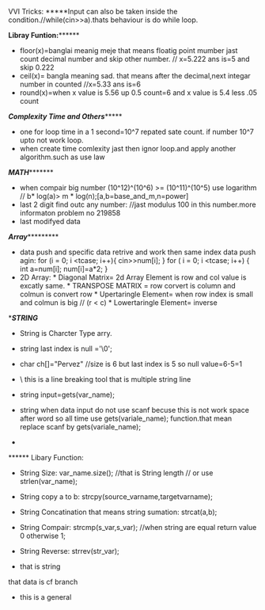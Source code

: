 
VVI Tricks:
 *****Input can also be taken inside the condition.//while(cin>>a).thats behaviour is do while loop.

**********Libray Funtion:****************

* floor(x)=banglai meanig  meje that means floatig point mumber jast count decimal number and skip other      number. // x=5.222 ans is=5 and skip 0.222
* ceil(x)= bangla meaning sad. that means after the decimal,next integar number in counted //x=5.33 ans is=6
* round(x)=when x value is 5.56 up 0.5 count=6 and x value is 5.4 less .05 count


*****Complexity Time and Others**********
* one for loop time in a 1 second=10^7 repated sate count. if number 10^7 upto not work loop.
* when create  time comlexity jast then ignor loop.and apply another algorithm.such as use law  





***********MATH******************
* when compair big number (10^12)^(10^6) >= (10^11)^(10^5) use logarithm // b* log(a)> m * log(n);[a,b=base_and_m,n=power]
* last 2 digit find outc any number: //jast modulus 100 in this number.more informaton problem no 219858
* last modifyed data


***************Array************************
* data push and specific data retrive and work then same index data push agin:
        for (i = 0; i <tcase; i++){
                cin>>num[i];
        }
        for ( i = 0; i <tcase; i++)
        {
           int a=num[i];
           num[i]=a*2;
        }
* 2D Array:
        * Diagonal Matrix= 2d Array Element is row and col value is excatly same.
        * TRANSPOSE MATRIX = row corvert is column and colmun is convert row
        * Upertaringle Element= when row index is small and colmun is big // (r < c)
        * Lowertaringle Element= inverse
        

****************STRING***************
* String is Charcter Type arry.
* string last index is null ='\0';
* char ch[]="Pervez" //size is 6 but last index is 5 so null value=6-5=1
* \ this is a line breaking tool that is   multiple string line
* string input=gets(var_name);
* string when data input do not use scanf becuse this is not work space after word so all time use gets(variale_name); function.that mean replace scanf by gets(variale_name);
 
* 
****** Libary Function:
* String Size: var_name.size(); //that is String length // or use strlen(var_name); 
* String copy a to b: strcpy(source_varname,targetvarname);
* String Concatination that means string sumation: strcat(a,b);
* String Compair: strcmp(s_var,s_var); //when string are equal return value 0 otherwise 1;
* String Reverse: strrev(str_var);

* that is string





that data is cf branch 

* this is a general
